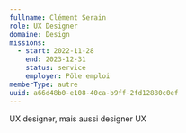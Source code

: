 ```yaml
---
fullname: Clément Serain
role: UX Designer
domaine: Design
missions:
  - start: 2022-11-28
    end: 2023-12-31
    status: service
    employer: Pôle emploi
memberType: autre
uuid: a66d48b0-e108-40ca-b9ff-2fd12880c0ef
---
```

UX designer, mais aussi designer UX